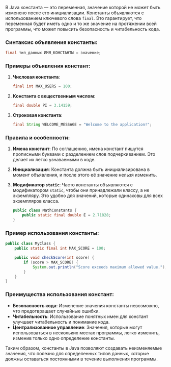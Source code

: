 В Java константа — это переменная, значение которой не может быть изменено после его инициализации. Константы объявляются с использованием ключевого слова `final`. Это гарантирует, что переменная будет иметь одно и то же значение на протяжении всей программы, что может повысить безопасность и читабельность кода.

### Синтаксис объявления константы:

```java
final тип_данных ИМЯ_КОНСТАНТЫ = значение;
```

### Примеры объявления констант:

1. **Числовая константа**:
   ```java
   final int MAX_USERS = 100;
   ```

2. **Константа с вещественным числом**:
   ```java
   final double PI = 3.14159;
   ```

3. **Строковая константа**:
   ```java
   final String WELCOME_MESSAGE = "Welcome to the application!";
   ```

### Правила и особенности:

1. **Имена констант**: По соглашению, имена констант пишутся прописными буквами с разделением слов подчеркиванием. Это делает их легко узнаваемыми в коде.

2. **Инициализация**: Константа должна быть инициализирована в момент объявления, и после этого её значение нельзя изменить.

3. **Модификатор `static`**: Часто константы объявляются с модификатором `static`, чтобы они принадлежали классу, а не экземпляру. Это удобно для значений, которые одинаковы для всех экземпляров класса.

   ```java
   public class MathConstants {
       public static final double E = 2.71828;
   }
   ```

### Пример использования константы:

```java
public class MyClass {
    public static final int MAX_SCORE = 100;

    public void checkScore(int score) {
        if (score > MAX_SCORE) {
            System.out.println("Score exceeds maximum allowed value.");
        }
    }
}
```

### Преимущества использования констант:
- **Безопасность кода**: Изменение значения константы невозможно, что предотвращает случайные ошибки.
- **Читабельность**: Использование понятных имен для констант улучшает читабельность и понимание кода.
- **Централизованное управление**: Значения, которые могут использоваться в нескольких местах программы, легко изменить, изменив только одно определение константы.

Таким образом, константы в Java позволяют создавать неизменяемые значения, что полезно для определенных типов данных, которые должны оставаться постоянными в течение выполнения программы.